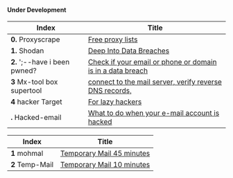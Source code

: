 #### Under Development

Index | Title
-- | --
**0.** Proxyscrape | [Free proxy lists](https://proxyscrape.com/free-proxy-list)
**1.** Shodan | [Deep Into Data Breaches](https://www.shodan.com/)
**2.** ';--have i been pwned? | [Check if your email or phone or domain is in a data breach](https://haveibeenpwned.com/)
**3** Mx-tool box supertool | [connect to the mail server, verify reverse DNS records, ](https://mxtoolbox.com/SuperTool.aspx)
**4** hacker Target | [For lazy hackers](https://hackertarget.com/)
**.** Hacked-email | [What to do when your e-mail account is hacked](https://www.hacked-email.com/)

Index | Title
-- | --
**1** mohmal | [Temporary Mail 45 minutes ](https://www.mohmal.com/en)
**2** Temp-Mail | [Temporary Mail 10 minutes ](https://temp-mail.org/en/)


